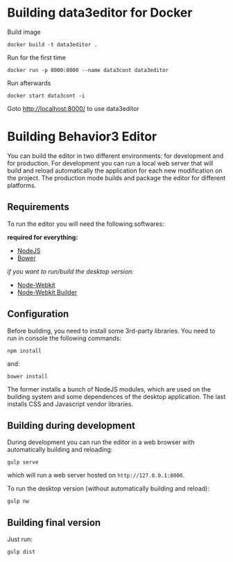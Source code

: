 # Building data3editor for Docker

Build image

```
docker build -t data3editor .
```

Run for the first time

```
docker run -p 8000:8000 --name data3cont data3editor
```

Run afterwards

```
docker start data3cont -i
```

Goto 
[http://localhost:8000/](http://localhost:8000/) to use data3editor

# Building Behavior3 Editor

You can build the editor in two different environments: for development and for production. For development you can run a local web server that will build and reload automatically the application for each new modification on the project. The production mode builds and package the editor for different platforms.


## Requirements

To run the editor you will need the following softwares:

**required for everything:**
- [NodeJS](https://nodejs.org)
- [Bower](http://bower.io)

*if you want to run/build the desktop version:*
- [Node-Webkit](http://nwjs.io)
- [Node-Webkit Builder](https://github.com/nwjs/nw-builder)


## Configuration

Before building, you need to install some 3rd-party libraries. You need to run in console the following commands:

    npm install

and:

    bower install

The former installs a bunch of NodeJS modules, which are used on the building system and some dependences of the desktop application. The last installs CSS and Javascript vendor libraries.


## Building during development

During development you can run the editor in a web browser with automatically building and reloading:

    gulp serve

which will run a web server hosted on `http://127.0.0.1:8000`.

To run the desktop version (without automatically building and reload):

    gulp nw


## Building final version

Just run:

    gulp dist



